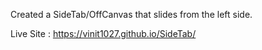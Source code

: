 Created a SideTab/OffCanvas that slides from the left side. 

Live Site : https://vinit1027.github.io/SideTab/
